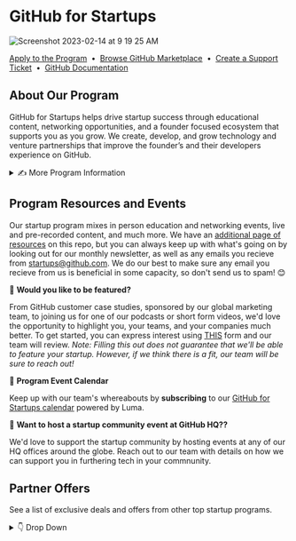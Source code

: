 # GitHub for Startups
![Screenshot 2023-02-14 at 9 19 25 AM](https://user-images.githubusercontent.com/104146251/218780432-672ddba0-ac7f-4990-8e8d-9428cddc6ccb.png)

[Apply to the Program](https://github.com/enterprise/startups#get-started)
&nbsp;•&nbsp;
[Browse GitHub Marketplace](https://github.com/marketplace?type=)
&nbsp;•&nbsp;
[Create a Support Ticket](https://support.github.com/contact?tags=hh-github-for-startups)
&nbsp;•&nbsp;
[GitHub Documentation](https://docs.github.com/en)

## About Our Program

GitHub for Startups helps drive startup success through educational content, networking opportunities, and a founder focused ecosystem that supports you as you grow. We create, develop, and grow technology and venture partnerships that improve the founder’s and their developers experience on GitHub. 

<details><summary>  ✍️ More Program Information
  </summary>
 
<span style="margin-right:20px;"></span>
 
 **🖋️ Startup Eligibility** 

- Must be an early-stage startup that is funded (up to  Series A) or associated with a GitHub for Startups partner. This can be an investor, accelerator, or startup support organization.
  - **A full list of GitHub for Startups partners can be found [here](https://github.com/enterprise/startups/partners).**
- Must not be a current GitHub Enterprise customer or have previously received credits for GitHub Enterprise

**👨‍💻 Startup Benefits**

<span style="margin-right:20px;"></span>
- _[Free GitHub Enterprise](https://github.com/pricing)_: 20 seats of GitHub Enterprise free for one year (50% off year two).
- {NEW Offer} [GitHub Advanced Security](https://resources.github.com/contact/security/): 20 seats of GitHub Advanced Security, 50% off for one year (25% off year two).
    - Includes startup-friendly onboarding, tailored product guidance, and access to engagment with our global startup community.
    - Eligibility: Must be Series A or earlier and new to each offer. Year two pricing is for startups within an [approved](https://github.com/enterprise/startups/partners) GitHub for Startups partner.

**📝 Additional Program Resources**

- [**GitHub for Startups Program Guide**](https://github.com/GitHub-for-Startups/Global-Repo/blob/main/Program%20Guide.md): For common questions you might have about the program.

- [**GFS YouTube Channel**](https://www.youtube.com/playlist?list=PL0lo9MOBetEG3s9zocf4H1UiaS44ZL-W0): Keep up on all the live and virtual educational sessions we've put on for companies like you.

 - **[GitHub Documentation](https://docs.github.com/en)**: In need of some extra help? This is the place for you to get documentation on anything you may need. 

</details>
 
 ## Program Resources and Events
Our startup program mixes in person education and networking events, live and pre-recorded content, and much more. We have an [additional page of resources](https://github.com/github/GitHub-for-Startups-HQ/blob/main/Resources%20Page.md) on this repo, but you can always keep up with what's going on by looking out for our monthly newsletter, as well as any emails you recieve from startups@github.com. We do our best to make sure any email you recieve from us is beneficial in some capacity, so don't send us to spam! 😊

📓 **Would you like to be featured?**

From GitHub customer case studies, sponsored by our global marketing team, to joining us for one of our podcasts or short form videos, we'd love the opportunity to highlight you, your teams, and your companies much better. To get started, you can express interest using [THIS](https://docs.google.com/forms/d/e/1FAIpQLSdo6KN7Y3ldYw_ivM5iJ0hYWKwTTeueW99A-q0DDh3kWZwPoQ/viewform) form and our team will review. _Note: Filling this out does not guarantee that we'll be able to feature your startup. However, if we think there is a fit, our team will be sure to reach out!_

📆 **Program Event Calendar**

Keep up with our team's whereabouts by **subscribing** to our [GitHub for Startups calendar](https://lu.ma/githubforstartups) powered by Luma.

🚸 **Want to host a startup community event at GitHub HQ??**

We'd love to support the startup community by hosting events at any of our HQ offices around the globe. Reach out to our team with details on how we can support you in furthering tech in your commnunity.

 ## Partner Offers
  See a list of exclusive deals and offers from other top startup programs. 
 <details><summary> 👇 Drop Down
 </summary>
   
- 📓 Notion for Startups I The connected workspace: Apply [here](https://www.notion.so/startups?utm_medium=partner&utm_source=startup_partner&utm_campaign=startup-program-partner-githubforstartups). Code “STARTUP4110P36612”.

- 🔐 Auth0 for Startups, powered by Okta I Modern Identity Management: Apply [here](https://autheco.atlassian.net/servicedesk/customer/portal/4/group/9/create/104).

- 🧑‍💻 Retool for Startups I Low-code development platform: Apply [here](https://retool.typeform.com/to/qGcaOOHW?typeform-source=www.google.com#partnername=github).

- 🏢 Segment for Startups I Customer data platform: Apply [here](https://airtable.com/appWuAJMn1DPivGcE/shrLP3GSZnxt1WT2v?prefill_Partner%20Code=startups.github.com&hide_Partner%20Code=true&hide_Segment%20Code=true). 

- 🌎 Deel for Startups I Global payroll and compliance: Apply [here](https://www.deel.com/partners/github?gspk=Y29yZXlkb2xpazQzNTE&gsxid=Zgfro12zYPCB&pscd=get.deel.com).

- 🤝 Zendesk for Startups I The complete customer service solution: Apply [here](https://www.zendesk.com/campaign/partner-startups/?partner_account=0016R00003GU5buQAD).

- 💳 Brex I Your all-in-one financial stack: Apply [here](https://www.brex.com/solutions/startups?partnerId=githubforstartups).

- ✌️ AngelList I Cap table, fundraising, banking - all in one place: Apply [here](https://www.angellist.com/startups). Code: “GithubAngelList1414” at checkout.

- 🔍 Algolia Startup Program I Search and discovery platform: Apply [here](https://www.algolia.com/industries-and-solutions/startups/?utm_source=github&tf_5155386403601=github).

- 💸 Capchase I Non-dilutive growth financing: Apply [here](https://www.capchase.com/partners/github-for-startups).

- 📤 DocSend I Secure pitch deck and fundraising platform: Apply [here]([https://try.docsend.com/github](https://experience.dropbox.com/docsend/startups?utm=github&pscd=experience.docsend.com&ps_partner_key=Z2l0aHVi&ps_xid=YfDrMA0KyLTWoP&gsxid=YfDrMA0KyLTWoP&gspk=Z2l0aHVi)).

- 📊 Datadog for Startups I Real-time infrastructure and application performance monitoring: Apply [here](https://www.datadoghq.com/partner/datadog-for-startups/).
 </details>
